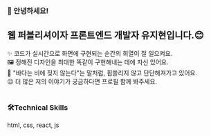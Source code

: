 ### 👋 안녕하세요!  
<h2>웹 퍼블리셔이자 프론트엔드 개발자 유지현입니다.😊</h2>

✨ 코드가 실시간으로 화면에 구현되는 순간의 희열이 절 일으켜요.<br>
🖼️ 정해진 디자인을 최대한 똑같이 구현해내는 데에 자신 있어요.<br/>
🌊 "바다는 비에 젖지 않는다"는 말처럼, 휩쓸리지 않고 단단해져가고 있어요.<br>
😉 더 많은 저의 이야기가 궁금하다면 프로필 함께 봐주세요. 
<br>
<br>
<h3>🛠Technical Skills</h3>
html, css, react, js

